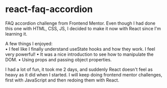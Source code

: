 # react-faq-accordion
FAQ accordion challenge from Frontend Mentor. Even though I had done this one with HTML, CSS, JS, I decided to make it now with React since I'm learning it. 

A few things I enjoyed:<br>
• I feel like I finally understand useState hooks and how they work. I feel very powerful! 
• It was a nice introduction to see how to manipulate the DOM.
• Using props and passing object properties. 

I had a lot of fun, it took me 2 days, and suddenly React doesn't feel as heavy as it did when I started. I will keep doing frontend mentor challenges, first with JavaScript and then redoing them with React. 
